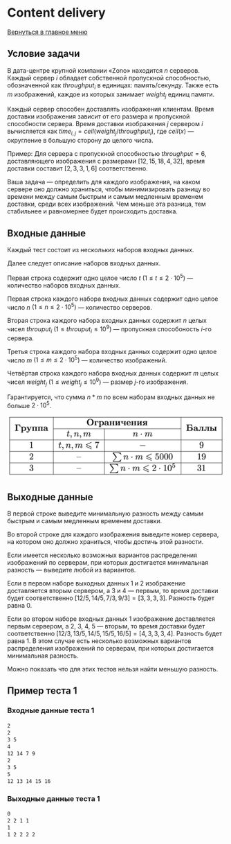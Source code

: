 # Content delivery

[Вернуться в главное меню](../../../)

## Условие задачи

В дата-центре крупной компании «Zono» находится $n$ серверов. Каждый сервер $i$ обладает собственной пропускной способностью, обозначенной как $throughput_i$ в единицах: память/секунду. Также есть $m$ изображений, каждое из которых занимает $weight_j$ единиц памяти.

Каждый сервер способен доставлять изображения клиентам. Время доставки изображения зависит от его размера и пропускной способности сервера. Время доставки изображения $j$ сервером $i$ вычисляется как $time_{i,j} = ceil(weight_j / throughput_i)$, где $ceil(x)$ — округление в большую сторону до целого числа.

Пример:
Для сервера с пропускной способностью $throughput = 6$, доставляющего изображения с размерами $[12, 15, 18, 4, 32]$, время доставки составит $[2, 3, 3, 1, 6]$ соответственно.

Ваша задача — определить для каждого изображения, на каком сервере оно должно храниться, чтобы минимизировать разницу во времени между самым быстрым и самым медленным временем доставки, среди всех изображений. Чем меньше эта разница, тем стабильнее и равномернее будет происходить доставка.

## Входные данные

Каждый тест состоит из нескольких наборов входных данных.

Далее следует описание наборов входных данных.

Первая строка содержит одно целое число $t$ $(1 \le t \le 2\cdot 10^5)$ — количество наборов входных данных.

Первая строка каждого набора входных данных содержит одно целое число $n$ $(1 \le n \le 2\cdot 10^5)$ — количество серверов.

Вторая строка каждого набора входных данных содержит $n$ целых чисел $throuput_i$ $(1 \le throuput_i \le 10^9)$ — пропускная способоность $i$-го сервера.

Третья строка каждого набора входных данных содержит одно целое число $m$ $(1 \le m \le 2\cdot 10^5)$ — количество изображений.

Четвёртая строка каждого набора входных данных содержит $m$ целых чисел $weight_j$ $(1 \le weight_j \le 10^9)$ — размер $j$-го изображения.

Гарантируется, что сумма $n * m$ по всем наборам входных данных не больше $2\cdot 10^5$.

![Гарантируется, что сумма $n * m$ по всем наборам входных данных не больше $2\cdot 10^5$.](image.png)

## Выходные данные

В первой строке выведите минимальную разность между самым быстрым и самым медленным временем доставки.

Во второй строке для каждого изображения выведите номер сервера, на котором оно должно храниться, чтобы достичь этой разности.

Если имеется несколько возможных вариантов распределения изображений по серверам, при которых достигается минимальная разность — выведите любой из вариантов.

Если в первом наборе выходных данных 1 и 2 изображение доставляется вторым сервером, а 3 и 4 — первым, то время доставки будет соответственно $[12 / 5, 14 / 5, 7 / 3, 9 / 3] = [3, 3, 3, 3]$. Разность будет равна $0$.

Если во втором наборе входных данных 1 изображение доставляется первым сервером, а 2, 3, 4, 5 — вторым, то время доставки будет соответственно $[12 / 3, 13 / 5, 14 / 5, 15 / 5, 16 / 5] = [4, 3, 3, 3, 4]$. Разность будет равна $1$.
В этом случае есть несколько возможных вариантов распределения изображений по серверам, при которых достигается минимальная разность.

Можно показать что для этих тестов нельзя найти меньшую разность.

## Пример теста 1

### Входные данные теста 1

```text
2
2
3 5
4
12 14 7 9
2
3 5
5
12 13 14 15 16
```

### Выходные данные теста 1

```text
0
2 2 1 1 
1
1 2 2 2 2 
```
